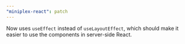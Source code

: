 ```yaml
---
"miniplex-react": patch
---
```


Now uses `useEffect` instead of `useLayoutEffect`, which should make it easier to use the components in server-side React.
